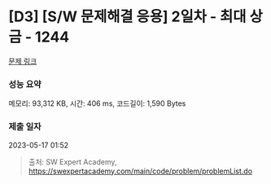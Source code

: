 # [D3] [S/W 문제해결 응용] 2일차 - 최대 상금 - 1244 

[문제 링크](https://swexpertacademy.com/main/code/problem/problemDetail.do?contestProbId=AV15Khn6AN0CFAYD) 

### 성능 요약

메모리: 93,312 KB, 시간: 406 ms, 코드길이: 1,590 Bytes

### 제출 일자

2023-05-17 01:52



> 출처: SW Expert Academy, https://swexpertacademy.com/main/code/problem/problemList.do